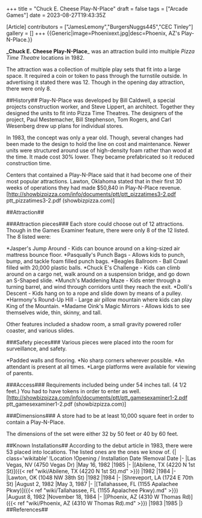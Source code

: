 +++
title = "Chuck E. Cheese Play-N-Place"
draft = false
tags = ["Arcade Games"]
date = 2023-08-27T19:43:35Z

[Article]
contributors = ["JamesLemony","BurgersNuggs445","CEC Tinley"]
gallery = []
+++
{{Generic|image=Phoenixext.jpg|desc=Phoenix, AZ's Play-N-Place.}}

**_Chuck E. Cheese Play-N-Place**_ was an attraction build into multiple _Pizza Time Theatre_ locations in 1982.

The attraction was a collection of multiple play sets that fit into a large space. It required a coin or token to pass through the turnstile outside. In advertising it stated there was 12. Though in the opening day attraction, there were only 8.

##History##
Play-N-Place was developed by Bill Caldwell, a special projects construction worker, and Steve Lippert, an architect. Together they designed the units to fit into Pizza Time Theatres. The designers of the project, Paul Mestemacher, Bill Stephenson, Tom Rogers, and Carl Wesenberg drew up plans for individual stores. 

In 1983, the concept was only a year old. Though, several changes had been made to the design to hold the line on cost and maintenance. Newer units were structured around use of high-density foam rather than wood at the time. It made cost 30% lower. They became prefabricated so it reduced construction time. 

Centers that contained a Play-N-Place said that it had become one of their most popular attractions. Lawton, Oklahoma stated that in their first 30 weeks of operations they had made $50,840 in Play-N-Place revenue. <ref name=':1'>[http://showbizpizza.com/info/documents/ptt/ptt_pizzatimes3-2.pdf ptt_pizzatimes3-2.pdf (showbizpizza.com)]</ref>

##Attraction##

###Attraction pieces###
Each store could choose out of 12 attractions. Though in the Games Examiner feature, there were only 8 of the 12 listed<ref name=':0' />. The 8 listed were:  

*Jasper's Jump Around - Kids can bounce around on a king-sized air mattress bounce floor.
*Pasqually's Punch Bags - Allows kids to punch, bump, and tackle foam filled punch bags.
*Beagles Ballroom - Ball Crawl filled with 20,000 plastic balls.
*Chuck E's Challenge - Kids can climb around on a cargo net, walk around on a suspension bridge, and go down an S-Shaped slide.
*Munch's Maddening Maze - Kids enter through a turning barrel, and wind through corridors until they reach the exit.
*Dolli's Descent - Kids hang on to a rope and slide down by means of a pulley.
*Harmony's Round-Up Hill - Large air pillow mountain where kids can play King of the Mountain.
*Madame Oink's Magic Mirrors - Allows kids to see themselves wide, thin, skinny, and tall.

Other features included a shadow room, a small gravity powered roller coaster, and various slides.

###Safety pieces###
Various pieces were placed into the room for surveillance, and safety.  

*Padded walls and flooring.
*No sharp corners wherever possible.
*An attendant is present at all times.
*Large platforms were available for viewing of parents.

###Access###
Requirements included being under 54 inches tall. (4 1/2 feet.) You had to have tokens in order to enter as well.<ref name=':0'>[http://showbizpizza.com/info/documents/ptt/ptt_gamesexaminer1-2.pdf ptt_gamesexaminer1-2.pdf (showbizpizza.com)]</ref> 

###Dimensions###
A store had to be at least 10,000 square feet in order to contain a Play-N-Place.

The dimensions of the set were either 32 by 50 feet or 40 by 60 feet. <ref name=':1' />




##Known Installations##
According to the debut article in 1983, there were 53 placed into locations. The listed ones are the ones we know of.
{| class='wikitable'
!Location
!Opening / Installation Date
!Removal Date
|-
|Las Vegas, NV (4750 Vegas Dr)
|May 16, 1982
|1985
|-
|[Abilene, TX (4220 N 1st St)]({{< ref "wiki/Abilene, TX (4220 N 1st St).md" >}})
|1982
|1984
|-
|Lawton, OK (1048 NW 38th St)
|1982
|1984
|-
|Shreveport, LA (1724 E 70th St)
|August 2, 1982
|May 3, 1987
|-
|[Tallahassee, FL (1155 Apalachee Pkwy)]({{< ref "wiki/Tallahassee, FL (1155 Apalachee Pkwy).md" >}})
|August 8, 1982
|November 18, 1984
|-
|[Phoenix, AZ (4310 W Thomas Rd)]({{< ref "wiki/Phoenix, AZ (4310 W Thomas Rd).md" >}})
|1983
|1985
|}
##References##
<references />